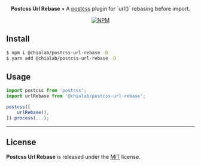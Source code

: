 <p align="center">
    <strong>Postcss Url Rebase</strong> • A <a href="https://postcss.org/">postcss</a> plugin for `url()` rebasing before import.
</p>

<p align="center">
    <a href="https://www.npmjs.com/package/@chialab/postcss-url-rebase"><img alt="NPM" src="https://img.shields.io/npm/v/@chialab/postcss-url-rebase.svg?style=flat-square"></a>
</p>

## Install

```sh
$ npm i @chialab/postcss-url-rebase -D
$ yarn add @chialab/postcss-url-rebase -D
```

## Usage

```js
import postcss from 'postcss';
import urlRebase from '@chialab/postcss-url-rebase';

postcss([
    urlRebase(),
]).process(...);
```

---

## License

**Postcss Url Rebase** is released under the [MIT](https://github.com/chialab/rna/blob/master/packages/postcss-url-rebase/LICENSE) license.
